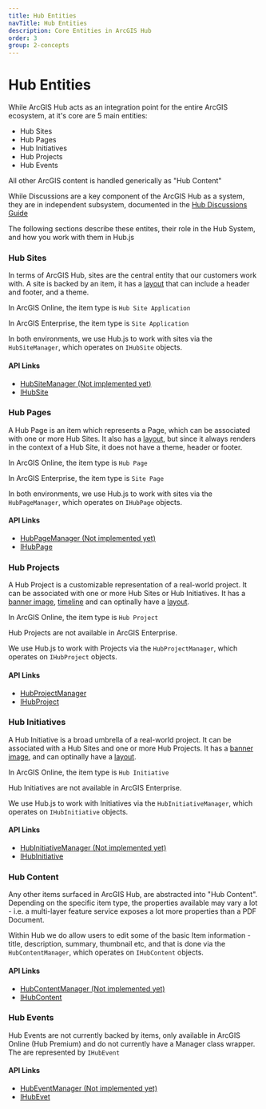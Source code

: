 ```yaml
---
title: Hub Entities
navTitle: Hub Entities
description: Core Entities in ArcGIS Hub
order: 3
group: 2-concepts
---
```


# Hub Entities

While ArcGIS Hub acts as an integration point for the entire ArcGIS ecosystem, at it's core are 5 main entities:

- Hub Sites
- Hub Pages
- Hub Initiatives
- Hub Projects
- Hub Events

All other ArcGIS content is handled generically as "Hub Content"

While Discussions are a key component of the ArcGIS Hub as a system, they are in independent subsystem, documented in the [Hub Discussions Guide](/hub.js/guides/hub-discussions)

The following sections describe these entites, their role in the Hub System, and how you work with them in Hub.js

### Hub Sites

In terms of ArcGIS Hub, sites are the central entity that our customers work with. A site is backed by an item, it has a [layout](/hub.js/api/common/IHubLayout/) that can include a header and footer, and a theme.

In ArcGIS Online, the item type is `Hub Site Application`

In ArcGIS Enterprise, the item type is `Site Application`

In both environments, we use Hub.js to work with sites via the `HubSiteManager`, which operates on `IHubSite` objects.

#### API Links

- [HubSiteManager (Not implemented yet)]()
- [IHubSite](/hub.js/api/common/IHubSite)

### Hub Pages

A Hub Page is an item which represents a Page, which can be associated with one or more Hub Sites. It also has a [layout](/hub.js/api/common/IHubLayout/), but since it always renders in the context of a Hub Site, it does not have a theme, header or footer.

In ArcGIS Online, the item type is `Hub Page`

In ArcGIS Enterprise, the item type is `Site Page`

In both environments, we use Hub.js to work with sites via the `HubPageManager`, which operates on `IHubPage` objects.

#### API Links

- [HubPageManager (Not implemented yet)]()
- [IHubPage](/hub.js/api/common/IHubPage)

### Hub Projects

A Hub Project is a customizable representation of a real-world project. It can be associated with one or more Hub Sites or Hub Initiatives. It has a [banner image](), [timeline]() and can optinally have a [layout]().

In ArcGIS Online, the item type is `Hub Project`

Hub Projects are not available in ArcGIS Enterprise.

We use Hub.js to work with Projects via the `HubProjectManager`, which operates on `IHubProject` objects.

#### API Links

- [HubProjectManager](/hub.js/api/common/HubProjectManager)
- [IHubProject](/hub.js/api/common/IHubProject)

### Hub Initiatives

A Hub Initiative is a broad umbrella of a real-world project. It can be associated with a Hub Sites and one or more Hub Projects. It has a [banner image](), and can optinally have a [layout]().

In ArcGIS Online, the item type is `Hub Initiative`

Hub Initiatives are not available in ArcGIS Enterprise.

We use Hub.js to work with Initiatives via the `HubInitiativeManager`, which operates on `IHubInitiative` objects.

#### API Links

- [HubInitiativeManager (Not implemented yet)]()
- [IHubInitiative](/hub.js/api/common/IHubInitiative)

### Hub Content

Any other items surfaced in ArcGIS Hub, are abstracted into "Hub Content". Depending on the specific item type, the properties available may vary a lot - i.e. a multi-layer feature service exposes a lot more properties than a PDF Document.

Within Hub we do allow users to edit some of the basic Item information - title, description, summary, thumbnail etc, and that is done via the `HubContentManager`, which operates on `IHubContent` objects.

#### API Links

- [HubContentManager (Not implemented yet)]()
- [IHubContent](/hub.js/api/common/IHubContent)

### Hub Events

Hub Events are not currently backed by items, only available in ArcGIS Online (Hub Premium) and do not currently have a Manager class wrapper. The are represented by `IHubEvent`

#### API Links

- [HubEventManager (Not implemented yet)]()
- [IHubEvet](/hub.js/api/common/IHubEvent)
